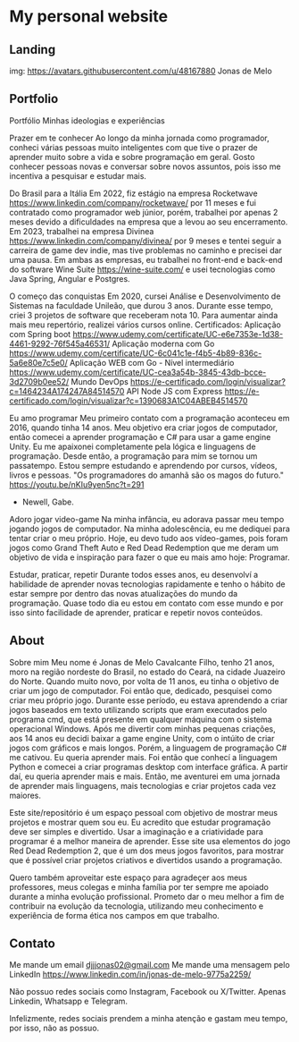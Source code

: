 # My personal website

## Landing

img: https://avatars.githubusercontent.com/u/48167880
Jonas de Melo

## Portfolio

Portfólio
Minhas ideologias e experiências

Prazer em te conhecer
Ao longo da minha jornada como programador, conheci várias pessoas muito inteligentes com que tive o prazer de aprender muito sobre a vida e sobre programação em geral. Gosto conhecer pessoas novas e conversar sobre novos assuntos, pois isso me incentiva a pesquisar e estudar mais.

Do Brasil para a Itália
Em 2022, fiz estágio na empresa Rocketwave https://www.linkedin.com/company/rocketwave/ por 11 meses e fui contratado como programador web júnior, porém, trabalhei por apenas 2 meses devido a dificuldades na empresa que a levou ao seu encerramento. Em 2023, trabalhei na empresa Divinea https://www.linkedin.com/company/divinea/ por 9 meses e tentei seguir a carreira de game dev indie, mas tive problemas no caminho e precisei dar uma pausa. Em ambas as empresas, eu trabalhei no front-end e back-end do software Wine Suite https://wine-suite.com/ e usei tecnologias como Java Spring, Angular e Postgres.

O começo das conquistas
Em 2020, cursei Análise e Desenvolvimento de Sistemas na faculdade Unileão, que durou 3 anos. Durante esse tempo, criei 3 projetos de software que receberam nota 10. Para aumentar ainda mais meu repertório, realizei vários cursos online.
Certificados:
Aplicação com Spring boot https://www.udemy.com/certificate/UC-e6e7353e-1d38-4461-9292-76f545a46531/
Aplicação moderna com Go https://www.udemy.com/certificate/UC-6c041c1e-f4b5-4b89-836c-5a6e80e7c5e0/
Aplicação WEB com Go - Nível intermediário https://www.udemy.com/certificate/UC-cea3a54b-3845-43db-bcce-3d2709b0ee52/
Mundo DevOps https://e-certificado.com/login/visualizar?c=1464234A174247A84514570
API Node JS com Express https://e-certificado.com/login/visualizar?c=1390683A1C04ABEB4514570

Eu amo programar
Meu primeiro contato com a programação aconteceu em 2016, quando tinha 14 anos. Meu objetivo era criar jogos de computador, então comecei a aprender programação e C# para usar a game engine Unity. Eu me apaixonei completamente pela lógica e linguagens de programação. Desde então, a programação para mim se tornou um passatempo. Estou sempre estudando e aprendendo por cursos, vídeos, livros e pessoas.
"Os programadores do amanhã são os magos do futuro." https://youtu.be/nKIu9yen5nc?t=291

- Newell, Gabe.

Adoro jogar video-game
Na minha infância, eu adorava passar meu tempo jogando jogos de computador. Na minha adolescência, eu me dediquei para tentar criar o meu próprio. Hoje, eu devo tudo aos vídeo-games, pois foram jogos como Grand Theft Auto e Red Dead Redemption que me deram um objetivo de vida e inspiração para fazer o que eu mais amo hoje: Programar.

Estudar, praticar, repetir
Durante todos esses anos, eu desenvolví a habilidade de aprender novas tecnologias rapidamente e tenho o hábito de estar sempre por dentro das novas atualizações do mundo da programação. Quase todo dia eu estou em contato com esse mundo e por isso sinto facilidade de aprender, praticar e repetir novos conteúdos.

## About

Sobre mim
Meu nome é Jonas de Melo Cavalcante Filho, tenho 21 anos, moro na região
nordeste do Brasil, no estado do Ceará, na cidade Juazeiro do Norte.
Quando muito novo, por volta de 11 anos, eu tinha o objetivo de criar um
jogo de computador. Foi então que, dedicado, pesquisei como criar meu
próprio jogo. Durante esse período, eu estava aprendendo a criar jogos
baseados em texto utilizando scripts que eram executados pelo programa
cmd, que está presente em qualquer máquina com o sistema operacional
Windows. Após me divertir com minhas pequenas criações, aos 14 anos eu
decidi baixar a game engine Unity, com o intúito de criar jogos com
gráficos e mais longos. Porém, a linguagem de programação C# me cativou.
Eu queria aprender mais. Foi então que conhecí a linguagem Python e
comecei a criar programas desktop com interface gráfica. A partir daí, eu
queria aprender mais e mais. Então, me aventurei em uma jornada de
aprender mais linguagens, mais tecnologias e criar projetos cada vez
maiores.

Este site/repositório é um espaço pessoal com objetivo de mostrar meus
projetos e mostrar quem sou eu. Eu acredito que estudar programação deve
ser simples e divertido. Usar a imaginação e a criatividade para programar
é a melhor maneira de aprender. Esse site usa elementos do jogo Red Dead
Redemption 2, que é um dos meus jogos favoritos, para mostrar que é
possível criar projetos criativos e divertidos usando a programação.

Quero também aproveitar este espaço para agradeçer aos meus professores,
meus colegas e minha família por ter sempre me apoiado durante a minha
evolução profissional. Prometo dar o meu melhor a fim de contribuir na
evolução da tecnologia, utilizando meu conhecimento e experiência de forma
ética nos campos em que trabalho.

## Contato

Me mande um email djjjonas02@gmail.com
Me mande uma mensagem pelo LinkedIn https://www.linkedin.com/in/jonas-de-melo-9775a2259/

Não possuo redes sociais como Instagram, Facebook ou X/Twitter. Apenas
Linkedin, Whatsapp e Telegram.

Infelizmente, redes sociais prendem a minha atenção e gastam meu tempo, por
isso, não as possuo.
